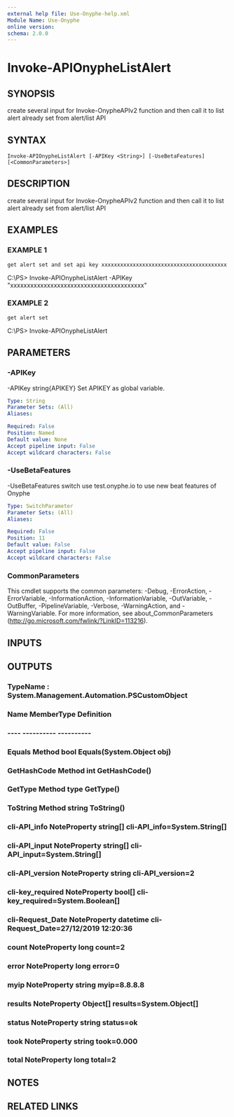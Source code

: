 ```yaml
---
external help file: Use-Onyphe-help.xml
Module Name: Use-Onyphe
online version:
schema: 2.0.0
---
```


# Invoke-APIOnypheListAlert

## SYNOPSIS
create several input for Invoke-OnypheAPIv2 function and then call it to list alert already set from alert/list API

## SYNTAX

```
Invoke-APIOnypheListAlert [-APIKey <String>] [-UseBetaFeatures] [<CommonParameters>]
```

## DESCRIPTION
create several input for Invoke-OnypheAPIv2 function and then call it to list alert already set from alert/list API

## EXAMPLES

### EXAMPLE 1
```
get alert set and set api key xxxxxxxxxxxxxxxxxxxxxxxxxxxxxxxxxxxxxxxx
```

C:\PS\> Invoke-APIOnypheListAlert -APIKey "xxxxxxxxxxxxxxxxxxxxxxxxxxxxxxxxxxxxxxxx"

### EXAMPLE 2
```
get alert set
```

C:\PS\> Invoke-APIOnypheListAlert

## PARAMETERS

### -APIKey
-APIKey string{APIKEY}
Set APIKEY as global variable.

```yaml
Type: String
Parameter Sets: (All)
Aliases:

Required: False
Position: Named
Default value: None
Accept pipeline input: False
Accept wildcard characters: False
```

### -UseBetaFeatures
-UseBetaFeatures switch
use test.onyphe.io to use new beat features of Onyphe

```yaml
Type: SwitchParameter
Parameter Sets: (All)
Aliases:

Required: False
Position: 11
Default value: False
Accept pipeline input: False
Accept wildcard characters: False
```

### CommonParameters
This cmdlet supports the common parameters: -Debug, -ErrorAction, -ErrorVariable, -InformationAction, -InformationVariable, -OutVariable, -OutBuffer, -PipelineVariable, -Verbose, -WarningAction, and -WarningVariable.
For more information, see about_CommonParameters (http://go.microsoft.com/fwlink/?LinkID=113216).

## INPUTS

## OUTPUTS

### TypeName : System.Management.Automation.PSCustomObject
### Name             MemberType   Definition                                                                                                                                                                                                                                       
### ----             ----------   ----------
### Equals           Method       bool Equals(System.Object obj)
### GetHashCode      Method       int GetHashCode()
### GetType          Method       type GetType()
### ToString         Method       string ToString()
### cli-API_info     NoteProperty string[] cli-API_info=System.String[]
### cli-API_input    NoteProperty string[] cli-API_input=System.String[]
### cli-API_version  NoteProperty string cli-API_version=2
### cli-key_required NoteProperty bool[] cli-key_required=System.Boolean[]
### cli-Request_Date NoteProperty datetime cli-Request_Date=27/12/2019 12:20:36
### count            NoteProperty long count=2
### error            NoteProperty long error=0
### myip             NoteProperty string myip=8.8.8.8
### results          NoteProperty Object[] results=System.Object[]
### status           NoteProperty string status=ok
### took             NoteProperty string took=0.000
### total            NoteProperty long total=2
## NOTES

## RELATED LINKS
